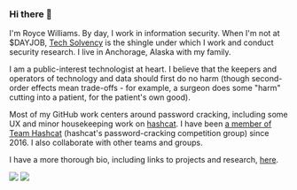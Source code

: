 ### Hi there 👋

I'm Royce Williams. By day, I work in information security. When I'm not at $DAYJOB, [Tech Solvency](https://www.techsolvency.com) is the shingle under which I work and conduct security research. I live in Anchorage, Alaska with my family.

I am a public-interest technologist at heart. I believe that the keepers and operators of technology and data should first do no harm (though second-order effects mean trade-offs - for example, a surgeon does some "harm" cutting into a patient, for the patient's own good).

Most of my GitHub work centers around password cracking, including some UX and minor housekeeping work on [hashcat](https://github.com/hashcat/hashcat). I have been [a member of Team Hashcat](https://github.com/hashcat/hashcat/blob/master/docs/team.txt) (hashcat's password-cracking competition group) since 2016. I also collaborate with other teams and groups.

I have a more thorough bio, including links to projects and research, [here](https://www.techsolvency.com/roycewilliams/).

<div>
<img align="center" valign="top" src="https://github-readme-stats.vercel.app/api?username=roycewilliams&count_private=true" /> <img align="center" valign="top" src="https://github-readme-stats.vercel.app/api/top-langs/?username=roycewilliams&layout=compact" />
</div>
<!--
**roycewilliams/roycewilliams** is a ✨ _special_ ✨ repository because its `README.md` (this file) appears on your GitHub profile.

Here are some ideas to get you started:

- 🔭 I’m currently working on ...
- 🌱 I’m currently learning ...
- 👯 I’m looking to collaborate on ...
- 🤔 I’m looking for help with ...
- 💬 Ask me about ...
- 📫 How to reach me: ...
- 😄 Pronouns: ...
- ⚡ Fun fact: ...
-->
